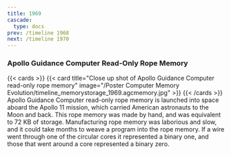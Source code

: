 ```yaml
---
title: 1969
cascade:
  type: docs
prev: /timeline 1968
next: /timeline 1970
---
```

### Apollo Guidance Computer Read-Only Rope Memory

{{< cards >}}
  {{< card title="Close up shot of Apollo Guidance Computer read-only rope memory" image="/Poster Computer Memory Evolution/timeline_memorystorage_1969.agcmemory.jpg" >}}
{{< /cards >}}
Apollo Guidance Computer read-only rope memory is launched into space aboard the Apollo 11 mission, which carried American astronauts to the Moon and back. This rope memory was made by hand, and was equivalent to 72 KB of storage. Manufacturing rope memory was laborious and slow, and it could take months to weave a program into the rope memory. If a wire went through one of the circular cores it represented a binary one, and those that went around a core represented a binary zero.
